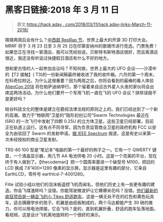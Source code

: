 # 黑客日链接:2018 年 3 月 11 日

> 原文:[https://hack aday . com/2018/03/11/hack aday-links-March-11-2018/](https://hackaday.com/2018/03/11/hackaday-links-march-11-2018/)

猜猜两周后会有什么？[中西部 RepRap 节](https://www.eventbrite.com/e/2018-midwest-reprap-festival-registration-38591937524)，世界上最大的开源 3D 打印大会。MRRF 将于 3 月 23 日至 3 月 25 日在印第安纳州的歌珊市进行竞选。门票免费！如果您正在寻找一家酒店，我可以凭经验说，贝斯特韦斯特酒店很好，而且离酒店很近，我还没有听说过快捷假日酒店有什么不好的地方。

想和更古怪的人一起参加会议吗？不知何故，世界上最大的 UFO 会议——沙漠中的【T2 接触】( T3)的一份新闻稿最终被收进了我的收件箱。六月的第一个周末，在科奇拉附近。为什么这很重要？因为两周之后，你将会看到的最棒的看人体验 [AlienCon 2018](http://www.thealiencon.com/) 将在帕萨迪纳举行。那个留着来自远古外星人头发的家伙将会出席这两场活动。为什么他们要开一个军用飞机一直在飞的 UFO 会议？排除误报不是更好吗？

硅谷科技文化的整体是建立在藐视法律法规的原则之上的。我们已经达到了一个新的高潮。致力于“物联网”卫星的“隐形初创公司”Swarm Technologies 最近在 ISRO 的一次飞行中发射了四颗 0.25U 的立方体卫星。这些卫星已经部署，目前正在轨道上运行。这有点不同寻常，因为负责监管商业卫星的政府机构 FCC 以安全为由驳回了 Swarm 的发射申请。[据 IEEE Spectrum](https://spectrum.ieee.org/tech-talk/aerospace/satellites/fcc-accuses-stealthy-startup-of-launching-rogue-satellites) 报道，这是有史以来第一次未经授权的商业卫星发射。

TRS-80 100 型是“笔记本”电脑的第一个最好的例子之一。它有一个 QWERTY 键盘，一个液晶显示器，用几节 AA 电池供电 20 小时。这是一个完美的平台，现在终于有人做到了。【thecodeman】把一个圆周率塞进一个破型号 M100，把旧的 LCD 换成 7.8”400×1280 像素的显示屏。显示器是这里有趣的部分，它来自 EarthLCD，零件号 earthlcd-7-4001280。

Flite 试验小组以他们的泡沫板遥控飞机而闻名，但他们历史上有一些更有趣的建造。你会飞煤渣砖吗？没错。你能驾驶微波炉让它爆爆米花吗？没错。[他们最新的疯狂项目是一辆会飞的小 Tikes 舒适跑车](https://www.youtube.com/watch?v=0H-JHIGRRNM)，这是一辆无处不在的红色和黄色玩具车，适合蹒跚学步的孩子。机翼是由纸板制成的，两个马达都能产生 30 磅的推力，你可以用电池焊接。它会飞吗？是的，直到机翼折叠，舒适的跑车坠落地面。看视频，这是设计飞机离地旋转的一个很好的演示。